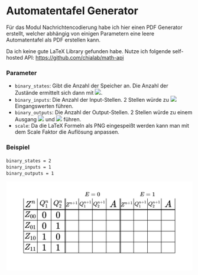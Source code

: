 # Automatentafel Generator

Für das Modul Nachrichtencodierung habe ich hier einen PDF Generator erstellt, welcher abhängig von einigen Parametern eine leere Automatentafel als PDF erstellen kann.

Da ich keine gute LaTeX Library gefunden habe. Nutze ich folgende self-hosted API: https://github.com/chialab/math-api

### Parameter

- `binary_states`: Gibt die Anzahl der Speicher an. Die Anzahl der Zustände ermittelt sich dann mit ![](https://math.vercel.app?from=2^{n_\text{Speicher}}).
- `binary_inputs`: Die Anzahl der Input-Stellen. 2 Stellen würde zu ![](https://math.vercel.app?from=2^2=4) Eingangswerten führen.
- `binary_outputs`: Die Anzahl der Output-Stellen. 2 Stellen würde zu einem Ausgang ![](https://math.vercel.app?from=A_1) und ![](https://math.vercel.app?from=A_2) führen.
- `scale`: Da die LaTeX Formeln als PNG eingespeißt werden kann man mit dem Scale Faktor die Auflösung anpassen.

### Beispiel

`binary_states = 2`
<br>
`binary_inputs = 1`
<br>
`binary_outputs = 1`
<br>

![Example](assets/example.png)